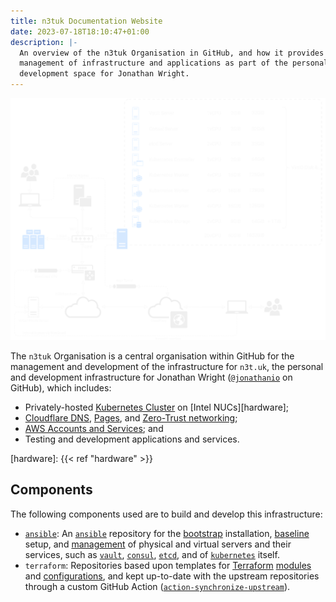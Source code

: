 ```yaml
---
title: n3tuk Documentation Website
date: 2023-07-18T18:10:47+01:00
description: |-
  An overview of the n3tuk Organisation in GitHub, and how it provides for the
  management of infrastructure and applications as part of the personal
  development space for Jonathan Wright.
---
```

![Network Diagram](images/network-diagram.svg)

The `n3tuk` Organisation is a central organisation within GitHub for the
management and development of the infrastructure for `n3t.uk`, the personal and
development infrastructure for Jonathan Wright ([`@jonathanio`][github-jonathanio]
on GitHub), which includes:

[github-jonathanio]: https://github.com/jonathanio

- Privately-hosted [Kubernetes Cluster][kubernetes] on [Intel NUCs][hardware];
- [Cloudflare DNS][cloudflare-dns], [Pages][cloudflare-pages], and [Zero-Trust
  networking][cloudflare-zero-trust];
- [AWS Accounts and Services][aws]; and
- Testing and development applications and services.

[kubernetes]: https://kubernetes.io/
[cloudflare-dns]: https://www.cloudflare.com/dns/
[cloudflare-pages]: https://pages.cloudflare.com/
[cloudflare-zero-trust]: https://www.cloudflare.com/zero-trust/
[aws]: https://aws.amazon.com/
[hardware]: {{< ref "hardware" >}}

## Components

The following components used are to build and develop this infrastructure:

- [`ansible`][github-ansible]: An [`ansible`][ansible] repository for the
  [bootstrap][play-bootstrap] installation, [baseline][play-baseline] setup, and
  [management][play-all] of physical and virtual servers and their services,
  such as [`vault`][role-vault], [`consul`][role-consul], [`etcd`][role-etcd],
  and of [`kubernetes`][role-kubernetes] itself.
- `terraform`: Repositories based upon templates for [Terraform][terraform]
  [modules][modules] and [configurations][configurations], and kept up-to-date
  with the upstream repositories through a custom GitHub Action
  ([`action-synchronize-upstream`][action-synchronise]).

[ansible]: https://www.ansible.com/
[github-ansible]: https://github.com/n3tuk/ansible
[play-bootstrap]: https://github.com/n3tuk/ansible/blob/main/plays/bootstrap.yaml
[play-baseline]: https://github.com/n3tuk/ansible/blob/main/plays/baseline.yaml
[play-all]: https://github.com/n3tuk/ansible/blob/main/plays/all.yaml
[role-vault]: https://github.com/n3tuk/ansible/tree/main/roles/vault
[role-consul]: https://github.com/n3tuk/ansible/tree/main/roles/consul
[role-etcd]: https://github.com/n3tuk/ansible/tree/main/plays/roles/etcd
[role-kubernetes]: https://github.com/n3tuk/ansible/tree/main/roles/kubernetes
[terraform]: https://www.terraform.io
[modules]: https://github.com/n3tuk/template-terraform-module
[configurations]: https://github.com/n3tuk/template-terraform-configuration
[action-synchronise]: https://github.com/n3tuk/action-synchronise-upstream

